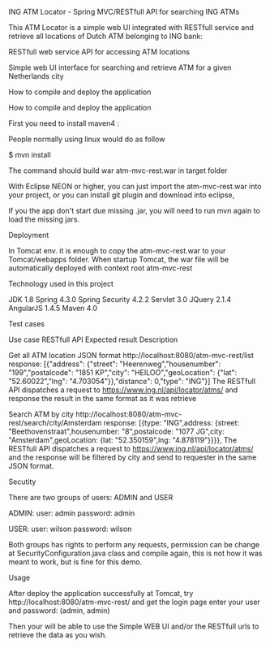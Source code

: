 ING ATM Locator - Spring MVC/RESTfull API for searching ING ATMs

This ATM Locator is a simple web UI integrated with RESTfull service and retrieve all locations of Dutch ATM belonging to ING bank:

RESTfull web service API for accessing ATM locations

Simple web UI interface for searching and retrieve ATM for a given Netherlands city
 
How to compile  and deploy the application

How to compile and deploy the application

First you need to install maven4 :

People normally using linux would do as follow

$ mvn install

The command should build war atm-mvc-rest.war in target folder

With Eclipse NEON or higher, you can just import the atm-mvc-rest.war into your project, or you can install git plugin and download into eclipse,

If you the app don't start due missing .jar, you will need to run mvn again to load the missing jars.

Deployment

In Tomcat env. it is enough to copy the atm-mvc-rest.war to your Tomcat/webapps folder. When startup Tomcat, the war file will be automatically deployed with context root atm-mvc-rest

Technology used in this project

JDK 1.8 Spring 4.3.0 Spring Security 4.2.2 Servlet 3.0 JQuery 2.1.4 AngularJS 1.4.5 Maven 4.0

Test cases

Use case	RESTfull API	Expected result	Description

Get all ATM location JSON format	http://localhost:8080/atm-mvc-rest/list	response: [{"address": {"street": "Heerenweg","housenumber": "199","postalcode": "1851 KP","city": "HEILOO","geoLocation": {"lat": "52.60022","lng": "4.703054"}},"distance": 0,"type": "ING"}]	The RESTfull API dispatches a request to https://www.ing.nl/api/locator/atms/ and response the result in the same format as it was retrieve

Search ATM by city	http://localhost:8080/atm-mvc-rest/search/city/Amsterdam	response: [{type: "ING",address: {street: "Beethovenstraat",housenumber: "8",postalcode: "1077 JG",city: "Amsterdam",geoLocation: {lat: "52.350159",lng: "4.878119"}}}},	The RESTfull API dispatches a request to https://www.ing.nl/api/locator/atms/ and the response will be filtered by city and send to requester in the same JSON format.

Secutity

There are two groups of users: ADMIN and USER

ADMIN: user: admin password: admin

USER: user: wilson password: wilson

Both groups has rights to perform any requests, permission can be change at SecurityConfiguration.java class and compile again, this is not how it was meant to work, but is fine for this demo.

Usage

After deploy the application successfully at Tomcat, try http://localhost:8080/atm-mvc-rest/ and get the login page enter your user and password: (admin, admin)

Then your will be able to use the Simple WEB UI and/or the RESTfull urls to retrieve the data as you wish.